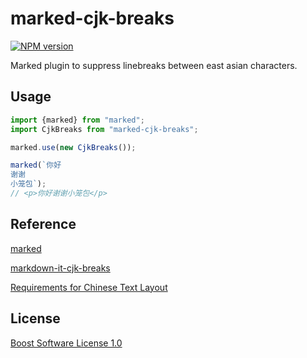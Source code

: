 # marked-cjk-breaks

[![NPM version](https://img.shields.io/npm/v/marked-cjk-breaks.svg?style=flat)](https://www.npmjs.com/package/marked-cjk-breaks)

Marked plugin to suppress linebreaks between east asian characters.

## Usage

```js
import {marked} from "marked";
import CjkBreaks from "marked-cjk-breaks";

marked.use(new CjkBreaks());

marked(`你好
谢谢
小笼包`);
// <p>你好谢谢小笼包</p>
```

## Reference

[marked](https://github.com/markedjs/marked)

[markdown-it-cjk-breaks](https://github.com/markdown-it/markdown-it-cjk-breaks)

[Requirements for Chinese Text Layout](https://www.w3.org/TR/clreq)

## License

[Boost Software License 1.0](https://www.boost.org/LICENSE_1_0.txt)
